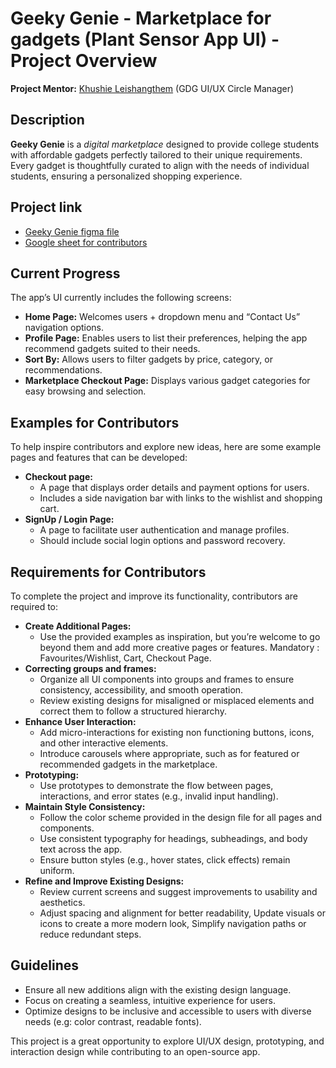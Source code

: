 # Geeky Genie - Marketplace for gadgets (Plant Sensor App UI) - Project Overview
**Project Mentor:** [Khushie Leishangthem](https://github.com/Khushie134) (GDG UI/UX Circle Manager)

## Description
**Geeky Genie** is a _digital marketplace_ designed to provide college students with affordable gadgets perfectly tailored to their unique requirements. Every gadget is thoughtfully curated to align with the needs of individual students, ensuring a personalized shopping experience.

## Project link
- [Geeky Genie figma file](https://www.figma.com/design/YZV9coR6emc4A9hwEVBnfq/Pyxis_GeekyGenie?node-id=437-1021&node-type=frame&t=gmYxXphujLTF2ZeE-0)
- [Google sheet for contributors](https://docs.google.com/spreadsheets/d/1J7b2RPzdOTuzdlDrv48fAiXWcPTFeGwS_7IxIVc5f38/edit?gid=0#gid=0)

## Current Progress
The app’s UI currently includes the following screens:
- **Home Page:** Welcomes users + dropdown menu and “Contact Us” navigation options.
- **Profile Page:** Enables users to list their preferences, helping the app recommend gadgets suited to their needs.
- **Sort By:** Allows users to filter gadgets by price, category, or recommendations.
- **Marketplace Checkout Page:** Displays various gadget categories for easy browsing and selection.

## Examples for Contributors
To help inspire contributors and explore new ideas, here are some example pages and features that can be developed:
- **Checkout page:**
  - A page that displays order details and payment options for users.
  - Includes a side navigation bar with links to the wishlist and shopping cart.
- **SignUp / Login Page:**
  - A page to facilitate user authentication and manage profiles.
  - Should include social login options and password recovery.

## Requirements for Contributors
To complete the project and improve its functionality, contributors are required to:
- **Create Additional Pages:**
  - Use the provided examples as inspiration, but you’re welcome to go beyond them and add more creative pages or features. Mandatory : Favourites/Wishlist, Cart, Checkout Page.
- **Correcting groups and frames:**
  -	Organize all UI components into groups and frames to ensure consistency, accessibility, and smooth operation.
  - Review existing designs for misaligned or misplaced elements and correct them to follow a structured hierarchy.
- **Enhance User Interaction:**
  - Add micro-interactions for existing non functioning buttons, icons, and other interactive elements.
  - Introduce carousels where appropriate, such as for featured or recommended gadgets in the marketplace.
- **Prototyping:**
  - Use prototypes to demonstrate the flow between pages, interactions, and error states (e.g., invalid input handling).
- **Maintain Style Consistency:**
  - Follow the color scheme provided in the design file for all pages and components.
  - Use consistent typography for headings, subheadings, and body text across the app.
  - Ensure button styles (e.g., hover states, click effects) remain uniform.
- **Refine and Improve Existing Designs:**
  - Review current screens and suggest improvements to usability and aesthetics.
  - Adjust spacing and alignment for better readability, Update visuals or icons to create a more modern look, Simplify navigation paths or reduce redundant steps.

## Guidelines
- Ensure all new additions align with the existing design language.
- Focus on creating a seamless, intuitive experience for users.
- Optimize designs to be inclusive and accessible to users with diverse needs (e.g: color contrast, readable fonts).

This project is a great opportunity to explore UI/UX design, prototyping, and interaction design while contributing to an open-source app.
